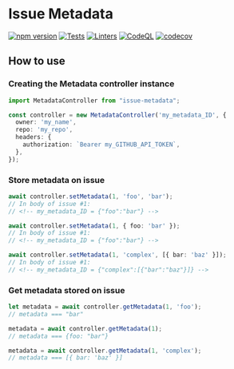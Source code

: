 # Issue Metadata

[![npm version][npm-status]][npm] [![Tests][test-status]][test] [![Linters][lint-status]][lint] [![CodeQL][codeql-status]][codeql] [![codecov][codecov-status]][codecov]

[npm]: https://www.npmjs.com/package/issue-metadata
[npm-status]: https://badgen.net/npm/v/issue-metadata

[test]: https://github.com/redhat-plumbers-in-action/issue-metadata/actions/workflows/tests.yml
[test-status]: https://github.com/redhat-plumbers-in-action/issue-metadata/actions/workflows/test.yml/badge.svg

[lint]: https://github.com/redhat-plumbers-in-action/issue-metadata/actions/workflows/lint.yml
[lint-status]: https://github.com/redhat-plumbers-in-action/issue-metadata/actions/workflows/lint.yml/badge.svg

[codeql]: https://github.com/redhat-plumbers-in-action/issue-metadata/actions/workflows/codeql-analysis.yml
[codeql-status]: https://github.com/redhat-plumbers-in-action/issue-metadata/actions/workflows/codeql.yml/badge.svg

[codecov]: https://app.codecov.io/gh/redhat-plumbers-in-action/issue-metadata
[codecov-status]: https://codecov.io/gh/redhat-plumbers-in-action/issue-metadata/branch/main/graph/badge.svg?token=6wUQKlQeYt

## How to use

### Creating the Metadata controller instance

```typescript
import MetadataController from "issue-metadata";

const controller = new MetadataController('my_metadata_ID', {
  owner: 'my_name',
  repo: 'my_repo',
  headers: {
    authorization: `Bearer my_GITHUB_API_TOKEN`,
  },
});
```

### Store metadata on issue

```typescript
await controller.setMetadata(1, 'foo', 'bar');
// In body of issue #1:
// <!-- my_metadata_ID = {"foo":"bar"} -->

await controller.setMetadata(1, { foo: 'bar' });
// In body of issue #1:
// <!-- my_metadata_ID = {"foo":"bar"} -->

await controller.setMetadata(1, 'complex', [{ bar: 'baz' }]);
// In body of issue #1:
// <!-- my_metadata_ID = {"complex":[{"bar":"baz"}]} -->
```

### Get metadata stored on issue

```typescript
let metadata = await controller.getMetadata(1, 'foo');
// metadata === "bar"

metadata = await controller.getMetadata(1);
// metadata === {foo: "bar"}

metadata = await controller.getMetadata(1, 'complex');
// metadata === [{ bar: 'baz' }]
```
